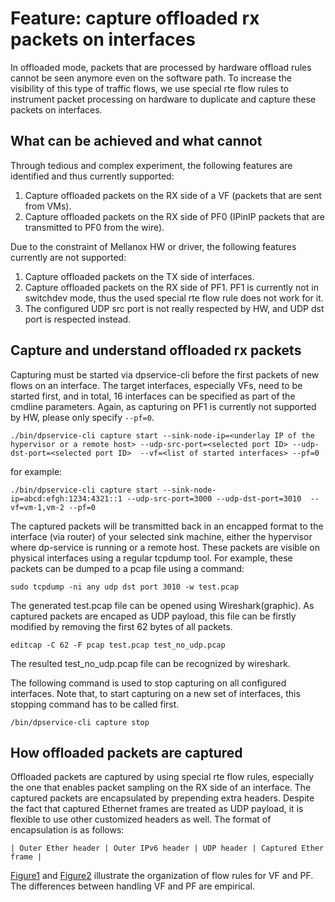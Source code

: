# Feature: capture offloaded rx packets on interfaces
In offloaded mode, packets that are processed by hardware offload rules cannot be seen anymore even on the software path. To increase the visibility of this type of traffic flows, we use special rte flow rules to instrument packet processing on hardware to duplicate and capture these packets on interfaces.

## What can be achieved and what cannot
Through tedious and complex experiment, the following features are identified and thus currently supported:

1. Capture offloaded packets on the RX side of a VF (packets that are sent from VMs).
2. Capture offloaded packets on the RX side of PF0 (IPinIP packets that are transmitted to PF0 from the wire).

Due to the constraint of Mellanox HW or driver, the following features currently are not supported:

1. Capture offloaded packets on the TX side of interfaces.
2. Capture offloaded packets on the RX side of PF1. PF1 is currently not in switchdev mode, thus the used special rte flow rule does not work for it.
3. The configured UDP src port is not really respected by HW, and UDP dst port is respected instead.


## Capture and understand offloaded rx packets
Capturing must be started via dpservice-cli before the first packets of new flows on an interface. The target interfaces, especially VFs, need to be started first, and in total, 16 interfaces can be specified as part of the cmdline parameters. Again, as capturing on PF1 is currently not supported by HW, please only specify `--pf=0`.


```
./bin/dpservice-cli capture start --sink-node-ip=<underlay IP of the hypervisor or a remote host> --udp-src-port=<selected port ID> --udp-dst-port=<selected port ID>  --vf=<list of started interfaces> --pf=0
```

for example:
```
./bin/dpservice-cli capture start --sink-node-ip=abcd:efgh:1234:4321::1 --udp-src-port=3000 --udp-dst-port=3010  --vf=vm-1,vm-2 --pf=0
```

The captured packets will be transmitted back in an encapped format to the interface (via router) of your selected sink machine, either the hypervisor where dp-service is running or a remote host. These packets are visible on physical interfaces using a regular tcpdump tool. For example, these packets can be dumped to a pcap file using a command:

```
sudo tcpdump -ni any udp dst port 3010 -w test.pcap
```

The generated test.pcap file can be opened using Wireshark(graphic). As captured packets are encaped as UDP payload, this file can be firstly modified by removing the first 62 bytes of all packets.

```
editcap -C 62 -F pcap test.pcap test_no_udp.pcap
```

The resulted test_no_udp.pcap file can be recognized by wireshark.

The following command is used to stop capturing on all configured interfaces. Note that, to start capturing on a new set of interfaces, this stopping command has to be called first.
```
/bin/dpservice-cli capture stop
```

## How offloaded packets are captured
Offloaded packets are captured by using special rte flow rules, especially the one that enables packet sampling on the RX side of an interface. The captured packets are encapsulated by prepending extra headers. Despite the fact that captured Ethernet frames are treated as UDP payload, it is flexible to use other customized headers as well. The format of encapsulation is as follows:

```
| Outer Ether header | Outer IPv6 header | UDP header | Captured Ether frame |
```

[Figure1](docs/sys_design/pkt_capture_flow_rules-VF.drawio.png) and [Figure2](docs/sys_design/pkt_capture_flow_rules-PF.drawio.png) illustrate the organization of flow rules for VF and PF. The differences between handling VF and PF are empirical.
